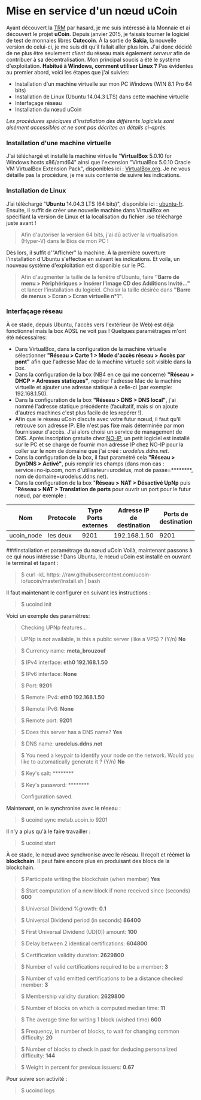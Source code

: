 Mise en service d'un nœud uCoin
=
Ayant découvert la [TRM](http://www.creationmonetaire.info/2012/11/theorie-relative-de-la-monnaie-2-718.html) par hasard, je me suis intéressé à la Monnaie et ai découvert le projet **uCoin**. Depuis janvier 2015, je faisais tourner le logiciel de test de monnaies libres **Cutecoin**.
À la sortie de **Sakia**, la nouvelle version de celui-ci, je me suis dit qu'il fallait aller plus loin. J'ai donc décidé de ne plus être seulement _client_ du réseau mais également _serveur_ afin de contribuer à sa décentralisation.
Mon principal soucis a été le système d'exploitation. **Habitué à Windows, comment utiliser Linux ?** Pas évidentes au premier abord, voici les étapes que j'ai suivies:
 
* Installation d'un machine virtuelle sur mon PC Windows (WIN 8.1 Pro 64 bits)
* Installation de Linux (Ubuntu 14.04.3 LTS) dans cette machine virtuelle
* Interfaçage réseau
* Installation du nœud uCoin

_Les procédures spéciques d'installation des différents logiciels sont aisément accessibles et ne sont pas décrites en détails ci-après._

### Installation d'une machine virtuelle
J'ai téléchargé et installé la machine virtuelle "**VirtualBox** 5.0.10 for Windows hosts  x86/amd64" ainsi que l'extension "VirtualBox 5.0.10 Oracle VM VirtualBox Extension Pack",  disponibles ici : [VirtualBox.org](https://www.virtualbox.org/wiki/Downloadsvirtualbox.org).
Je ne vous détaille pas la procédure, je me suis contenté de suivre les indications.
### Installation de Linux
J’ai téléchargé "**Ubuntu** 14.04.3 LTS (64 bits)", disponible ici : [ubuntu-fr](https://www.ubuntu-fr.org/telechargement).
Ensuite, il suffit de créer une nouvelle machine dans VirtualBox en spécifiant la version de Linux et la localisation du fichier .iso téléchargé juste avant !
>Afin d'autoriser la version 64 bits, j'ai dû activer la virtualisation (Hyper-V) dans le Bios de mon PC !

Dès lors, il suffit d'"Afficher" la machine. À la première ouverture l'installation d'Ubuntu s'effectue en suivant les indications.
Et voila, un nouveau système d'exploitation est disponible sur le PC.
> Afin d'augmenter la taille de la fenêtre d'Ubuntu, faire **"Barre de menu > Périphériques > Insérer l'image CD des Additions Invité…"** et lancer l'installation du logiciel. Choisir la taille désirée dans **"Barre de menus > Ecran > Ecran virtuelle n°1"**.

### Interfaçage réseau
À ce stade, depuis Ubuntu, l'accès vers l'extérieur (le Web) est déjà fonctionnel mais la box ADSL ne voit pas ! Quelques paramétrages m'ont été nécessaires:

- Dans VirtualBox,  dans la configuration de la machine virtuelle sélectionner **"Réseau >  Carte 1 > Mode d'accès réseau > Accès par pont"** afin que l'adresse Mac de la machine virtuelle soit visible dans la box.
- Dans la configuration de la box (NB4 en ce qui me concerne) **"Réseau > DHCP > Adresses statiques"**,  repérer l'adresse Mac de la machine virtuelle et ajouter une adresse statique à celle-ci (par exemple: 192.168.1.50).
- Dans la configuration de la box **"Réseau > DNS > DNS local"**, j'ai nommé l'adresse statique précédente (facultatif, mais si on ajoute d'autres machines c'est plus facile de les repérer !).
- Afin que le réseau uCoin discute avec votre futur nœud, il faut qu'il retrouve son adresse IP. Elle n'est pas fixe mais déterminée par mon fournisseur d'accès. J'ai alors choisi un service de management de DNS. Après inscription gratuite chez [NO-IP](https://www.noip.com/), un petit logiciel est installé sur le PC et se charge de fournir mon adresse IP chez NO-IP pour la coller sur le nom de domaine que j'ai créé : _urodelus.ddns.net_.
- Dans la configuration de la box, il faut paramétré cela **"Réseau > DynDNS > Activé"**, puis remplir les champs (dans mon cas : service=no-ip.com, nom d'utilisateur=urodelus, mot de passe=\********, nom de domaine=urodelus.ddns.net).
- Dans la configuration de la box "**Réseau > NAT > Désactivé UpNp** puis "**Réseau > NAT > Translation de ports** pour ouvrir un port pour le futur nœud, par exemple :

Nom         | Protocole  | Type Ports externes | Adresse IP de destination | Ports de destination
----------- | ---------- | ------------------- | ------------------------- | --------------------
ucoin_node  | les deux   | 9201                | 192.168.1.50              | 9201

###Installation et paramétrage du nœud uCoin
 Voilà, maintenant passons à ce qui nous intéresse ! Dans Ubuntu, le nœud uCoin est installé en ouvrant le terminal et tapant :
>$ curl -kL https: //raw.githubusercontent.com/ucoin-io/ucoin/master/install.sh | bash

Il faut maintenant le configurer en suivant les instructions :

>$ ucoind init

Voici un exemple des paramètres:
  
> Checking UPNp features...

> UPNp is *not* available, is this a public server (like a VPS) ? (Y/n) **No**

>$ Currency name: **meta_brouzouf**

>$ IPv4 interface: **eth0 192.168.1.50**

>$ IPv6 interface: **None**

>$ Port: **9201**

>$ Remote IPv4: **eth0 192.168.1.50**

> $ Remote IPv6: **None**

> $ Remote port: **9201**

> $ Does this server has a DNS name? **Yes**

> $ DNS name: **urodelus.ddns.net**

> $ You need a keypair to identify your node on the network. Would you like to automatically generate it ? (Y/n) **No**

> $ Key's salt: \********

> $ Key's password: \********

> Configuration saved.

Maintenant, on le synchronise avec le réseau :	
>$ ucoind sync metab.ucoin.io 9201
    
Il n'y a plus qu'à le faire travailler :
>$ ucoind start

À ce stade, le nœud avec synchronise avec le réseau. Il reçoit et réémet la **blockchain**.
Il peut faire encore plus en produisant des blocs de la blockchain.


>$ Participate writing the blockchain (when member) **Yes**

>$ Start computation of a new block if none received since (seconds) **600**

>$ Universal Dividend %growth: **0.1**

>$ Universal Dividend period (in seconds) **86400**

>$ First Universal Dividend (UD[0]) amount: **100**

>$ Delay between 2 identical certifications: **604800**

>$ Certification validity duration: **2629800**

>$ Number of valid certifications required to be a member: **3**

>$ Number of valid emitted certifications to be a distance checked member: **3**

>$ Membership validity duration: **2629800**

>$ Number of blocks on which is computed median time: **11**

>$ The average time for writing 1 block (wished time) **600**

>$ Frequency, in number of blocks, to wait for changing common difficulty: **20**

>$ Number of blocks to check in past for deducing personalized difficulty: **144**

>$ Weight in percent for previous issuers: **0.67**

Pour suivre son activité :
>$ ucoind logs
